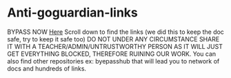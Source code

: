 # Anti-goguardian-links
BYPASS NOW 
[Here](https://docs.google.com/document/d/1KIgTy9hdpzF3-Wh1LSldvsJAFow4XSBxE2h6pwyCVbE/edit?tab=t.0)
Scroll down to find the links (we did this to keep the doc safe, try to keep it safe too)
DO NOT UNDER ANY CIRCUMSTANCE SHARE IT WITH A TEACHER/ADMIN/UNTRUSTWORTHY PERSON AS IT WILL JUST GET EVERYTHING BLOCKED, THEREFORE RUINING OUR WORK.
You can also find other repositories ex: byepasshub that will lead you to network of docs and hundreds of links.
